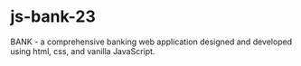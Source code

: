# js-bank-23
BANK - a comprehensive banking web application designed and developed using html, css, and vanilla JavaScript. 
